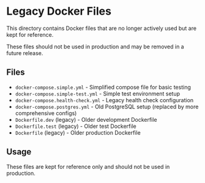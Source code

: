 # Legacy Docker Files

This directory contains Docker files that are no longer actively used but are kept for reference.

These files should not be used in production and may be removed in a future release.

## Files

- `docker-compose.simple.yml` - Simplified compose file for basic testing
- `docker-compose.simple-test.yml` - Simple test environment setup
- `docker-compose.health-check.yml` - Legacy health check configuration
- `docker-compose.postgres.yml` - Old PostgreSQL setup (replaced by more comprehensive configs)
- `Dockerfile.dev` (legacy) - Older development Dockerfile
- `Dockerfile.test` (legacy) - Older test Dockerfile
- `Dockerfile` (legacy) - Older production Dockerfile

## Usage

These files are kept for reference only and should not be used in production.
